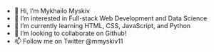 - 👋 Hi, I’m Mykhailo Myskiv
- 👀 I’m interested in Full-stack Web Development and Data Science
- 🌱 I’m currently learning HTML, CSS, JavaScript, and Python
- 💞️ I’m looking to collaborate on Github!
- 📫 Follow me on Twitter @mmyskiv11

<!---
mmyskiv11/mmyskiv11 is a ✨ special ✨ repository because its `README.md` (this file) appears on your GitHub profile.
You can click the Preview link to take a look at your changes.
--->
